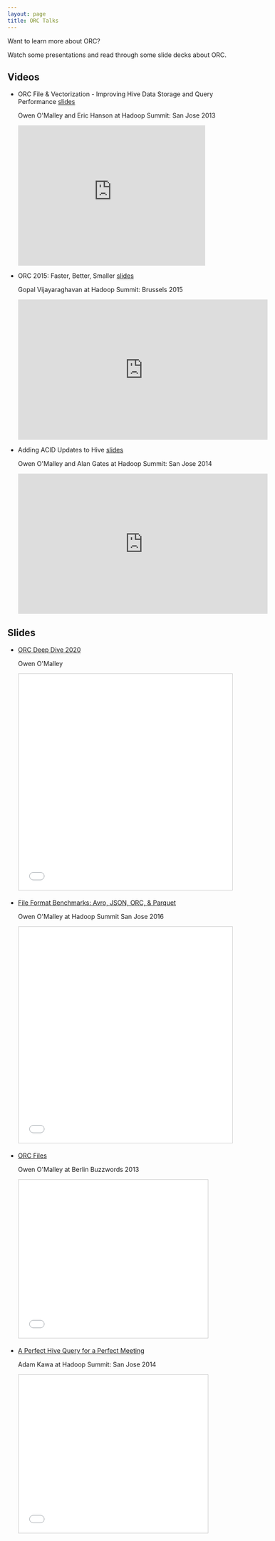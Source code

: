 ```yaml
---
layout: page
title: ORC Talks
---
```


Want to learn more about ORC?

Watch some presentations and read through some slide decks about ORC.

## Videos

* ORC File & Vectorization - Improving Hive Data Storage and Query Performance
  [slides](https://www.slideshare.net/oom65/orc-andvectorizationhadoopsummit)
 
    Owen O'Malley and Eric Hanson at Hadoop Summit: San Jose 2013

    <iframe width="420" height="315"
            src="https://www.youtube.com/embed/GV7vpR7vpjM" frameborder="0"
            allowfullscreen></iframe>

* ORC 2015: Faster, Better, Smaller
  [slides](https://www.slideshare.net/t3rmin4t0r/orc-2015)

    Gopal Vijayaraghavan at Hadoop Summit: Brussels 2015

    <iframe width="560" height="315"
            src="https://www.youtube.com/embed/Jd4lFEK8gCM" frameborder="0"
            allowfullscreen></iframe>

* Adding ACID Updates to Hive
  [slides](https://www.slideshare.net/alanfgates/hive-acidupdatessummitsjc2014)

    Owen O'Malley and Alan Gates at Hadoop Summit: San Jose 2014

    <iframe width="560" height="315"
            src="https://www.youtube.com/embed/_A-GMkIygtU" frameborder="0"
            allowfullscreen></iframe>

## Slides

* [ORC Deep Dive 2020](https://www.slideshare.net/oom65/orc-deep-dive-2020)

    Owen O'Malley

    <iframe src="//www.slideshare.net/slideshow/embed_code/key/qyYdGz3uKChVM1"
    width="595" height="485" frameborder="0" marginwidth="0" marginheight="0"
    scrolling="no" style="border:1px solid #CCC; border-width:1px;
    margin-bottom:5px; max-width: 100%;" allowfullscreen=""> </iframe>

* [File Format Benchmarks: Avro, JSON, ORC, & Parquet](https://www.slideshare.net/oom65/file-format-benchmarks-avro-json-orc-parquet)

    Owen O'Malley at Hadoop Summit San Jose 2016

    <iframe src="//www.slideshare.net/slideshow/embed_code/key/fSn4xuYXBXGvlx"
    width="595" height="485" frameborder="0" marginwidth="0" marginheight="0"
    scrolling="no" style="border:1px solid #CCC; border-width:1px;
    margin-bottom:5px; max-width: 100%;" allowfullscreen> </iframe>

* [ORC Files](https://www.slideshare.net/oom65/orc-files)

    Owen O'Malley at Berlin Buzzwords 2013

    <iframe src="//www.slideshare.net/slideshow/embed_code/key/nUhPBgqm1xzJCG"
    width="425" height="355" frameborder="0" marginwidth="0" marginheight="0"
    scrolling="no" style="border:1px solid #CCC; border-width:1px;
    margin-bottom:5px; max-width: 100%;" allowfullscreen> </iframe>

* [A Perfect Hive Query for a Perfect Meeting](https://www.slideshare.net/AdamKawa/a-perfect-hive-query-for-a-perfect-meeting-hadoop-summit-2014)

    Adam Kawa at Hadoop Summit: San Jose 2014

    <iframe
    src="//www.slideshare.net/slideshow/embed_code/key/4CLFxVy90yBJ3J"
    width="425" height="355" frameborder="0" marginwidth="0"
    marginheight="0" scrolling="no" style="border:1px solid #CCC;
    border-width:1px; margin-bottom:5px; max-width: 100%;"
    allowfullscreen> </iframe>